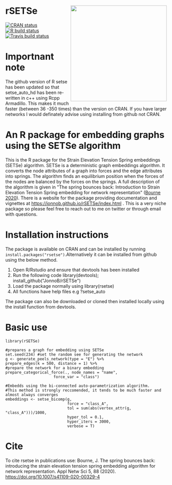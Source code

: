 # rSETSe <img src='man/figures/SETSe_logo.png' align="right" height="300" />


<!-- badges: start -->
[![CRAN status](https://www.r-pkg.org/badges/version/rsetse)](https://cran.r-project.org/package=rsetse)
[![R build status](https://github.com/JonnoB/rSETSe/workflows/R-CMD-check/badge.svg)](https://github.com/JonnoB/rSETSe/actions)
[![Travis build status](https://travis-ci.com/JonnoB/rSETSe.svg?branch=master)](https://travis-ci.com/JonnoB/rSETSe)
<!-- badges: end -->

# Importnant note

The github version of R setse has been updated so that setse_auto_hd has been re-written in c++ using Rcpp Armadillo. This makes it much faster (between 36 -350 times) than the version on CRAN. If you have larger networks I would definately advise using installing from github not CRAN. 
  

# An R package for embedding graphs using the SETSe algorithm

This is the R package for the Strain Elevation Tension Spring embeddings (SETSe) algorithm. SETSe is a deterministic graph embeddings algorithm. It converts the node attributes of a graph into forces and the edge attributes into springs. The algorithm finds an equilibrium position when the forces of the nodes are balanced by the forces on the springs. A full description of the algorithm is given in "The spring bounces back: Introduction to Strain Elevation Tension Spring embedding for network representation" ([Bourne 2020](https://doi.org/10.1007/s41109-020-00329-4)). There is a website for the package  providing documentation and vignettes at https://jonnob.github.io/rSETSe/index.html . This is a very niche package so please feel free to reach out to me on twitter or through email with questions.

# Installation instructions

The package is available on CRAN and can be installed by running `install.packages("rsetse")`.Alternatively it can be installed from github using the below method.

 1. Open R/Rstudio and ensure that devtools has been installed
 1. Run the following code library(devtools); install_github("JonnoB/rSETSe")
 1. Load the package normally using library(rsetse)
 1. All functions have help files e.g ?setse_auto

The package can also be downloaded or cloned then installed locally using the install function from devtools.

# Basic use

```
library(rSETSe)

#prepares a graph for embedding using SETSe
set.seed(234) #set the random see for generating the network
g <- generate_peels_network(type = "E") %>%
prepare_edges(k = 500, distance = 1) %>%
#prepare the network for a binary embedding
prepare_categorical_force(., node_names = "name",
                     force_var = "class") 
                       
#Embedds using the bi-connected auto-parametrization algorithm.
#This method is strongly reccomended, it tends to be much faster and almost always converges
embeddings <- setse_bicomp(g,
                           force = "class_A",
                           tol = sum(abs(vertex_attr(g, "class_A")))/1000,
                           hyper_tol = 0.1,
                           hyper_iters = 3000,
                           verbose = T)

```

# Cite

To cite rsetse in publications use: Bourne, J. The spring bounces back: introducing the strain elevation tension spring embedding algorithm for network representation. Appl Netw Sci 5, 88 (2020). https://doi.org/10.1007/s41109-020-00329-4
